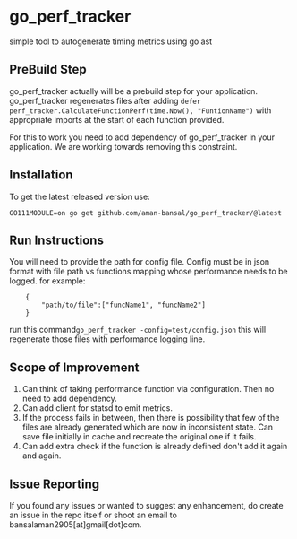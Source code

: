 # go_perf_tracker
simple tool to autogenerate timing metrics using go ast

PreBuild Step
-------------
go_perf_tracker actually will be a prebuild step for your application. go_perf_tracker regenerates files after adding
```defer perf_tracker.CalculateFunctionPerf(time.Now(), "FuntionName")``` with appropriate imports at the start of each function provided.

For this to work you need to add dependency of go_perf_tracker in your application. We are working towards removing this constraint.

Installation
------------

To get the latest released version use:

```GO111MODULE=on go get github.com/aman-bansal/go_perf_tracker/@latest```

Run Instructions
----------------

You will need to provide the path for config file. Config must be in json format 
with file path vs functions mapping whose performance needs to be logged.
for example:
```
    {
        "path/to/file":["funcName1", "funcName2"]
    }
```

run this command```go_perf_tracker -config=test/config.json```
this will regenerate those files with performance logging line. 

Scope of Improvement
--------------------
1. Can think of taking performance function via configuration. Then no need to add dependency.
2. Can add client for statsd to emit metrics.
3. If the process fails in between, then there is possibility that few of the files are already generated which are now
in inconsistent state. Can save file initially in cache and recreate the original one if it fails.
4. Can add extra check if the function is already defined don't add it again and again.

Issue Reporting
----------------
If you found any issues or wanted to suggest any enhancement, do create an issue in the repo itself or shoot an email to bansalaman2905[at]gmail[dot]com.
